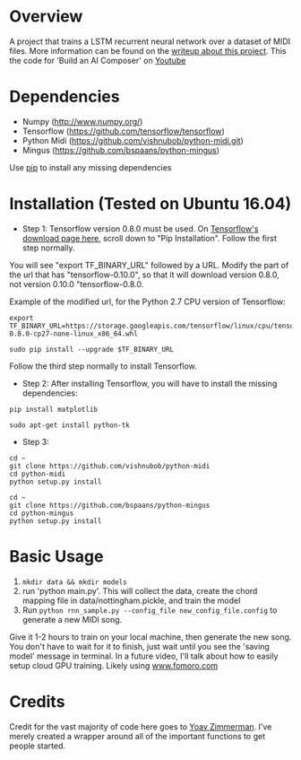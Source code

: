 Overview
============
A project that trains a LSTM recurrent neural network over a dataset of MIDI files. More information can be found on the [writeup about this project](http://yoavz.com/music_rnn/). This the code for 'Build an AI Composer' on [Youtube](https://youtu.be/S_f2qV2_U00)

Dependencies
============

* Numpy (http://www.numpy.org/)
* Tensorflow (https://github.com/tensorflow/tensorflow)
* Python Midi (https://github.com/vishnubob/python-midi.git)
* Mingus (https://github.com/bspaans/python-mingus)

Use [pip](https://pypi.python.org/pypi/pip) to install any missing dependencies

Installation (Tested on Ubuntu 16.04)
============

* Step 1: Tensorflow version 0.8.0 must be used. On [Tensorflow's download page here](https://www.tensorflow.org/versions/r0.10/get_started/os_setup.html), scroll down to "Pip Installation". Follow the first step normally.

You will see "export TF_BINARY_URL" followed by a URL. Modify the part of the url that has "tensorflow-0.10.0", so that it will download version 0.8.0, not version 0.10.0 "tensorflow-0.8.0. 

Example of the modified url, for the Python 2.7 CPU version of Tensorflow:

```
export TF_BINARY_URL=https://storage.googleapis.com/tensorflow/linux/cpu/tensorflow-0.8.0-cp27-none-linux_x86_64.whl

sudo pip install --upgrade $TF_BINARY_URL
```
Follow the third step normally to install Tensorflow.

* Step 2: After installing Tensorflow, you will have to install the missing dependencies:

`pip install matplotlib`

`sudo apt-get install python-tk `



* Step 3:

```
cd ~
git clone https://github.com/vishnubob/python-midi
cd python-midi
python setup.py install
```




```
cd ~
git clone https://github.com/bspaans/python-mingus
cd python-mingus
python setup.py install
```


Basic Usage
===========

1. `mkdir data && mkdir models`
2. run 'python main.py'. This will collect the data, create the chord mapping file in data/nottingham.pickle, and train the model
3. Run `python rnn_sample.py --config_file new_config_file.config` to generate a new MIDI song.

Give it 1-2 hours to train on your local machine, then generate the new song. You don't have to wait for it to finish, just wait until you see the 'saving model' message in terminal. In a future video, I'll talk about how to easily setup cloud GPU training. Likely using www.fomoro.com

Credits
===========
Credit for the vast majority of code here goes to [Yoav Zimmerman](https://github.com/yoavz). I've merely created a wrapper around all of the important functions to get people started.
